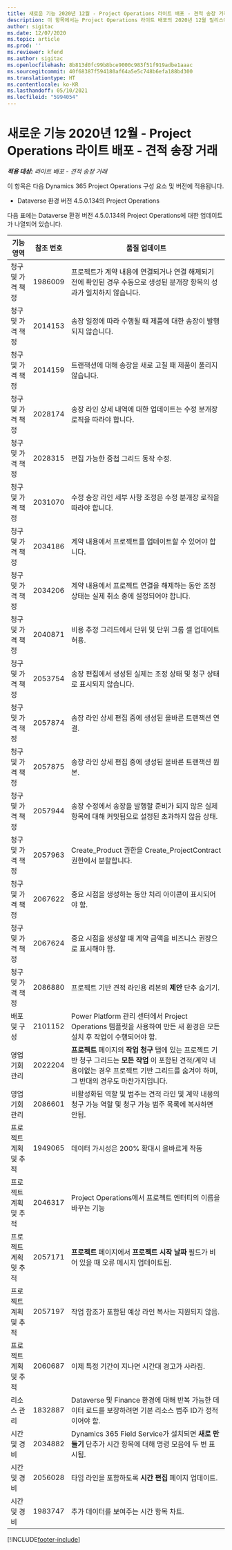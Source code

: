 ```yaml
---
title: 새로운 기능 2020년 12월 - Project Operations 라이트 배포 - 견적 송장 거래
description: 이 항목에서는 Project Operations 라이트 배포의 2020년 12월 릴리스에서 사용 가능한 품질 업데이트에 대한 정보를 제공합니다.
author: sigitac
ms.date: 12/07/2020
ms.topic: article
ms.prod: ''
ms.reviewer: kfend
ms.author: sigitac
ms.openlocfilehash: 8b813d0fc99b8bce9000c983f51f919adbe1aaac
ms.sourcegitcommit: 40f68387f594180af64a5e5c748b6efa188bd300
ms.translationtype: HT
ms.contentlocale: ko-KR
ms.lasthandoff: 05/10/2021
ms.locfileid: "5994054"
---
```

# <a name="whats-new-december-2020---project-operations-lite-deployment---deal-to-proforma-invoicing"></a>새로운 기능 2020년 12월 - Project Operations 라이트 배포 - 견적 송장 거래

_**적용 대상:** 라이트 배포 - 견적 송장 거래_

이 항목은 다음 Dynamics 365 Project Operations 구성 요소 및 버전에 적용됩니다.

  - Dataverse 환경 버전 4.5.0.134의 Project Operations 

다음 표에는 Dataverse 환경 버전 4.5.0.134의 Project Operations에 대한 업데이트가 나열되어 있습니다.

| **기능 영역** | **참조 번호** | **품질 업데이트** |
| --- | --- | --- |
| 청구 및 가격 책정 | 1986009 | 프로젝트가 계약 내용에 연결되거나 연결 해제되기 전에 확인된 경우 수동으로 생성된 분개장 항목의 성과가 일치하지 않습니다. |
| 청구 및 가격 책정 | 2014153 | 송장 일정에 따라 수행될 때 제품에 대한 송장이 발행되지 않습니다. |
| 청구 및 가격 책정 | 2014159 | 트랜잭션에 대해 송장을 새로 고칠 때 제품이 풀리지 않습니다. |
| 청구 및 가격 책정 | 2028174 | 송장 라인 상세 내역에 대한 업데이트는 수정 분개장 로직을 따라야 합니다. |
| 청구 및 가격 책정 | 2028315 | 편집 가능한 중첩 그리드 동작 수정. |
| 청구 및 가격 책정 | 2031070 | 수정 송장 라인 세부 사항 조정은 수정 분개장 로직을 따라야 합니다. |
| 청구 및 가격 책정 | 2034186 | 계약 내용에서 프로젝트를 업데이트할 수 있어야 합니다. |
| 청구 및 가격 책정 | 2034206 | 계약 내용에서 프로젝트 연결을 해제하는 동안 조정 상태는 실제 취소 중에 설정되어야 합니다. |
| 청구 및 가격 책정 | 2040871 | 비용 추정 그리드에서 단위 및 단위 그룹 셀 업데이트 허용. |
| 청구 및 가격 책정 | 2053754 | 송장 편집에서 생성된 실제는 조정 상태 및 청구 상태로 표시되지 않습니다. |
| 청구 및 가격 책정 | 2057874 | 송장 라인 상세 편집 중에 생성된 올바른 트랜잭션 연결. |
| 청구 및 가격 책정 | 2057875 | 송장 라인 상세 편집 중에 생성된 올바른 트랜잭션 원본. |
| 청구 및 가격 책정 | 2057944 | 송장 수정에서 송장을 발행할 준비가 되지 않은 실제 항목에 대해 커밋됨으로 설정된 초과하지 않음 상태. |
| 청구 및 가격 책정 | 2057963 | Create\_Product 권한을 Create\_ProjectContract 권한에서 분할합니다. |
| 청구 및 가격 책정 | 2067622 | 중요 시점을 생성하는 동안 처리 아이콘이 표시되어야 함. |
| 청구 및 가격 책정 | 2067624 | 중요 시점을 생성할 때 계약 금액을 비즈니스 권장으로 표시해야 함. |
| 청구 및 가격 책정 | 2086880 | 프로젝트 기반 견적 라인용 리본의 **제안** 단추 숨기기. |
| 배포 및 구성 | 2101152 | Power Platform 관리 센터에서 Project Operations 템플릿을 사용하여 만든 새 환경은 모든 설치 후 작업이 수행되어야 함. |
|  영업 기회 관리 | 2022204 | **프로젝트** 페이지의 **작업 청구** 탭에 있는 프로젝트 기반 청구 그리드는 **모든 작업** 이 포함된 견적/계약 내용이없는 경우 프로젝트 기반 그리드를 숨겨야 하며, 그 반대의 경우도 마찬가지입니다. |
|  영업 기회 관리 | 2086601 | 비활성화된 역할 및 범주는 견적 라인 및 계약 내용의 청구 가능 역할 및 청구 가능 범주 목록에 복사하면 안됨. |
| 프로젝트 계획 및 추적 | 1949065 | 데이터 가시성은 200% 확대시 올바르게 작동 |
| 프로젝트 계획 및 추적 | 2046317 | Project Operations에서 프로젝트 엔터티의 이름을 바꾸는 기능 |
| 프로젝트 계획 및 추적 | 2057171 | **프로젝트** 페이지에서 **프로젝트 시작 날짜** 필드가 비어 있을 때 오류 메시지 업데이트됨. |
| 프로젝트 계획 및 추적 | 2057197 | 작업 참조가 포함된 예상 라인 복사는 지원되지 않음. |
| 프로젝트 계획 및 추적 | 2060687 | 이제 특정 기간이 지나면 시간대 경고가 사라짐. |
| 리소스 관리 | 1832887 | Dataverse 및 Finance 환경에 대해 반복 가능한 데이터 로드를 보장하려면 기본 리소스 범주 ID가 정적이어야 함. |
| 시간 및 경비 | 2034882 | Dynamics 365 Field Service가 설치되면 **새로 만들기** 단추가 시간 항목에 대해 명령 모음에 두 번 표시됨. |
| 시간 및 경비 | 2056028 | 타임 라인을 포함하도록 **시간 편집** 페이지 업데이트. |
| 시간 및 경비 | 1983747 | 추가 데이터를 보여주는 시간 항목 차트. |


[!INCLUDE[footer-include](../../includes/footer-banner.md)]
